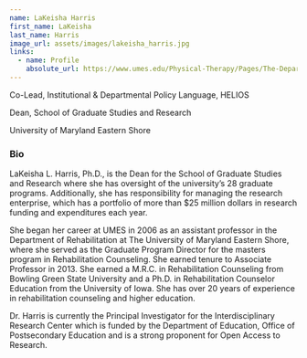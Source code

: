 ```yaml
---
name: LaKeisha Harris
first_name: LaKeisha
last_name: Harris
image_url: assets/images/lakeisha_harris.jpg
links:
  - name: Profile
    absolute_url: https://www.umes.edu/Physical-Therapy/Pages/The-Department/LaKeisha-Harris,-Ph-D-,-C-R-C-/
---
```


Co-Lead, Institutional & Departmental Policy Language, HELIOS

Dean, School of Graduate Studies and Research

University of Maryland Eastern Shore

### Bio

LaKeisha L. Harris, Ph.D., is the Dean for the School of Graduate Studies and Research where
she has oversight of the university’s 28 graduate programs. Additionally, she has responsibility
for managing the research enterprise, which has a portfolio of more than $25 million dollars in
research funding and expenditures each year.

She began her career at UMES in 2006 as an assistant professor in the Department of
Rehabilitation at The University of Maryland Eastern Shore, where she served as the Graduate
Program Director for the masters program in Rehabilitation Counseling. She earned tenure to
Associate Professor in 2013. She earned a M.R.C. in Rehabilitation Counseling from Bowling
Green State University and a Ph.D. in Rehabilitation Counselor Education from the University of
Iowa. She has over 20 years of experience in rehabilitation counseling and higher education.

Dr. Harris is currently the Principal Investigator for the Interdisciplinary Research Center which
is funded by the Department of Education, Office of Postsecondary Education and is a strong
proponent for Open Access to Research.
